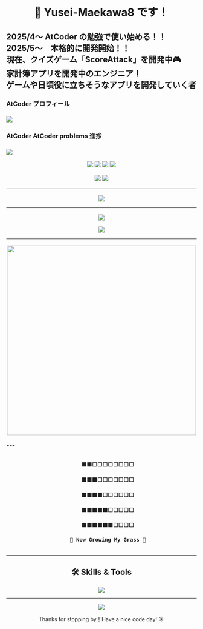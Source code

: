 <!-- タイトル -->
<h1 align="center">👋 Yusei-Maekawa8 です！</h1>

<!-- 簡単な自己紹介 -->
<p align="center">
  <h2> 2025/4～ AtCoder の勉強で使い始める！！<br>
  2025/5～　本格的に開発開始！！<br>
  現在、クイズゲーム「ScoreAttack」を開発中🎮<br>
  家計簿アプリを開発中のエンジニア！　<br>
  ゲームや日頃役に立ちそうなアプリを開発していく者 </h2>
</p>

<p align="center">
  <h3>AtCoder プロフィール <h3>
  <a href="https://atcoder.jp/users/Y_Maekawa" target="_blank">
    <img src="https://img.shields.io/badge/AtCoder-Y_Maekawa-blue?style=flat-square&logo=codeforces" />
  </a>
</p>

<p align="center">
  <h3>AtCoder AtCoder problems 進捗 <h3>
  <a href="https://kenkoooo.com/atcoder/#/user/Y_Maekawa" target="_blank">
    <img src="https://img.shields.io/badge/AtCoder_Problems-Track%20Now-brightgreen?style=flat-square&logo=google-chrome" />
  </a>
</p>

<p align="center">
  <img src="https://img.shields.io/badge/目標-2025年中に達成🔥-blueviolet?style=for-the-badge" />
  <img src="https://img.shields.io/badge/Algorithm-水色-1e90ff?style=for-the-badge" />
  <img src="https://img.shields.io/badge/heuristic-水色-1e90ff?style=for-the-badge" />
  <img src="https://img.shields.io/badge/AC数-1000問突破💪-ff69b4?style=for-the-badge" />
</p>






<!-- バッジ -->
<p align="center">
  <img src="https://img.shields.io/github/followers/Yu-Maekawa8?label=フォロワー&style=social" />
  <img src="https://img.shields.io/github/stars/Yu-Maekawa8/ScoreAttack?label=ScoreAttack&style=social" />
</p>



---

<!-- GitHub Trophy -->
<p align="center">
  <img src="https://github-profile-trophy.vercel.app/?username=Yu-Maekawa8&theme=gruvbox" />
</p>

---

<!-- GitHub Stats -->
<p align="center">
  <img src="https://github-readme-stats.vercel.app/api?username=Yu-Maekawa8&show_icons=true&theme=tokyonight" />
</p>

<!-- Top Languages -->
<p align="center">
  <img src="https://github-readme-stats.vercel.app/api/top-langs/?username=Yu-Maekawa8&layout=compact&theme=tokyonight" />
</p>

---

<!-- デモGIF（仮） -->
<p align="center">
  <img src="https://media2.giphy.com/media/v1.Y2lkPTc5MGI3NjExa2p5Zjd6b3BrOHZocGlkZ3IwZzVjcml5bmZwNmZubW43M3UxYXh4MCZlcD12MV9pbnRlcm5hbF9naWZfYnlfaWQmY3Q9Zw/LnumbVzEMgsI4rjrg2/giphy.gif" width="500" />
</p>
---

<!-- 🧱 草風アート（ユニーク演出） -->
<p align="center">
  <code>
    🟩🟩⬜⬜⬜⬜⬜⬜⬜⬜<br>
    🟩🟩🟩⬜⬜⬜⬜⬜⬜⬜<br>
    🟩🟩🟩🟩⬜⬜⬜⬜⬜⬜<br>
    🟩🟩🟩🟩🟩⬜⬜⬜⬜⬜<br>
    🟩🟩🟩🟩🟩🟩⬜⬜⬜⬜<br>
    🌱 Now Growing My Grass 🌱
  </code>
</p>

---

<!-- 🛠 使用中の技術ロゴ -->
<h2 align="center">🛠 Skills & Tools</h2>
<p align="center">
  <img src="https://skillicons.dev/icons?i=html,css,js,java,python,firebase,git,github,vscode,notion" />
</p>

---

<!-- 🐍 GitHub 草スネーク -->
<p align="center">
  <img src="https://raw.githubusercontent.com/Yu-Maekawa8/Yu-Maekawa8/output/github-contribution-grid-snake.svg" />
</p>


<!-- 最後のあいさつ -->
<p align="center">
Thanks for stopping by！Have a nice code day! ☀️<br>
</p>


